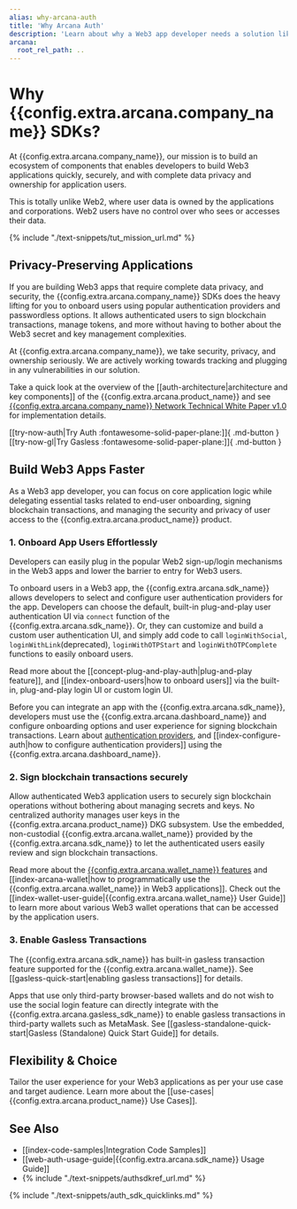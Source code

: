 ```yaml
---
alias: why-arcana-auth
title: 'Why Arcana Auth'
description: 'Learn about why a Web3 app developer needs a solution like Arcana Auth and what problems in Web3 it solves?'
arcana:
  root_rel_path: ..
---
```


# Why {{config.extra.arcana.company_name}} SDKs?

At {{config.extra.arcana.company_name}}, our mission is to build an ecosystem of components that enables developers to build Web3 applications quickly, securely, and with complete data privacy and ownership for application users.

This is totally unlike Web2, where user data is owned by the applications and corporations. Web2 users have no control over who sees or accesses their data.

{% include "./text-snippets/tut_mission_url.md" %}

## Privacy-Preserving Applications

If you are building Web3 apps that require complete data privacy, and security, the {{config.extra.arcana.company_name}} SDKs does the heavy lifting for you to onboard users using popular authentication providers and passwordless options. It allows authenticated users to sign blockchain transactions, manage tokens, and more without having to bother about the Web3 secret and key management complexities.

At {{config.extra.arcana.company_name}}, we take security, privacy, and ownership seriously. We are actively working towards tracking and plugging in any vulnerabilities in our solution.

Take a quick look at the overview of the [[auth-architecture|architecture and key components]] of the {{config.extra.arcana.product_name}} and see [{{config.extra.arcana.company_name}} Network Technical White Paper v1.0](https://www.notion.so/arcananetwork/Arcana-Technical-Docs-a1d7fd0d2970452586c693e4fee14d08) for implementation details.

[[try-now-auth|Try Auth :fontawesome-solid-paper-plane:]]{ .md-button } [[try-now-gl|Try Gasless :fontawesome-solid-paper-plane:]]{ .md-button }

## Build Web3 Apps Faster

As a Web3 app developer, you can focus on core application logic while delegating essential tasks related to end-user onboarding, signing blockchain transactions, and managing the security and privacy of user access to the {{config.extra.arcana.product_name}} product.

### 1. Onboard App Users Effortlessly

Developers can easily plug in the popular Web2 sign-up/login mechanisms in the Web3 apps and lower the barrier to entry for Web3 users. 

To onboard users in a Web3 app, the {{config.extra.arcana.sdk_name}} allows developers to select and configure user authentication providers for the app. Developers can choose the default, built-in plug-and-play user authentication UI via `connect` function of the {{config.extra.arcana.sdk_name}}. Or, they can customize and build a custom user authentication UI, and simply add code to call `loginWithSocial`, `loginWithLink`(deprecated), `loginWithOTPStart` and `loginWithOTPComplete` functions to easily onboard users.

Read more about the [[concept-plug-and-play-auth|plug-and-play feature]], and [[index-onboard-users|how to onboard users]] via the built-in, plug-and-play login UI or custom login UI.

Before you can integrate an app with the {{config.extra.arcana.sdk_name}}, developers must use the {{config.extra.arcana.dashboard_name}} and configure onboarding options and user experience for signing blockchain transactions. Learn about [authentication providers]({{page.meta.arcana.root_rel_path}}/concepts/authtype/arcanaauth.md), and [[index-configure-auth|how to configure authentication providers]] using the {{config.extra.arcana.dashboard_name}}.

### 2. Sign blockchain transactions securely

Allow authenticated Web3 application users to securely sign blockchain operations without bothering about managing secrets and keys. No centralized authority manages user keys in the {{config.extra.arcana.product_name}} DKG subsystem. Use the embedded, non-custodial {{config.extra.arcana.wallet_name}} provided by the {{config.extra.arcana.sdk_name}} to let the authenticated users easily review and sign blockchain transactions. 

Read more about the [{{config.extra.arcana.wallet_name}} features]({{page.meta.arcana.root_rel_path}}/concepts/anwallet/index.md) and [[index-arcana-wallet|how to programmatically use the {{config.extra.arcana.wallet_name}} in Web3 applications]]. Check out the [[index-wallet-user-guide|{{config.extra.arcana.wallet_name}} User Guide]] to learn more about various Web3 wallet operations that can be accessed by the application users.

### 3. Enable Gasless Transactions

The {{config.extra.arcana.sdk_name}} has built-in gasless transaction feature supported for the {{config.extra.arcana.wallet_name}}. See [[gasless-quick-start|enabling gasless transactions]] for details.

Apps that use only third-party browser-based wallets and do not wish to use the social login feature can directly integrate with the {{config.extra.arcana.gasless_sdk_name}} to enable gasless transactions in third-party wallets such as MetaMask. See [[gasless-standalone-quick-start|Gasless (Standalone) Quick Start Guide]] for details.

## Flexibility & Choice

Tailor the user experience for your Web3 applications as per your use case and target audience. Learn more about the [[use-cases|{{config.extra.arcana.product_name}} Use Cases]].

## See Also

* [[index-code-samples|Integration Code Samples]]
* [[web-auth-usage-guide|{{config.extra.arcana.sdk_name}} Usage Guide]]
* {% include "./text-snippets/authsdkref_url.md" %}

{% include "./text-snippets/auth_sdk_quicklinks.md" %}
